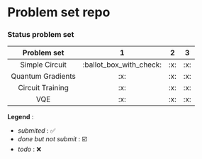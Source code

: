 # Problem set repo
### Status problem set
<table>
					<thead>
						<tr>
							<th align="center">Problem set</th>
							<th align="center">1</th>
							<th align="center">2</th>
              <th align="center">3</th>
						</tr>
					</thead>
					<tbody>
						<tr>
							<td align="center">Simple Circuit</td>
							<td align="center">:ballot_box_with_check:</td>
							<td align="center">:x:</td>
              <td align="center">:x:</td>
						</tr>
            <tr>
							<td align="center">Quantum Gradients</td>
							<td align="center">:x:</td>
							<td align="center">:x:</td>
              <td align="center">:x:</td>
						</tr>
            <tr>
							<td align="center">Circuit Training</td>
							<td align="center">:x:</td>
							<td align="center">:x:</td>
              <td align="center">:x:</td>
						</tr>
            <tr>
							<td align="center">VQE</td>
							<td align="center">:x:</td>
							<td align="center">:x:</td>
              <td align="center">:x:</td>
						</tr>
					</tbody>
				</table>
        
**Legend** :
- *submited* : :white_check_mark:
- *done but not submit* : :ballot_box_with_check:
- *todo* : :x:
